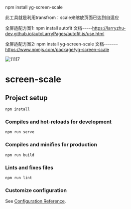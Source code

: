 npm install yg-screen-scale

此工具就是利用transfrom：scale来缩放页面已达到自适应

全屏适配方案1: npm install autofit   文档-----https://larryzhu-dev.github.io/autoLarryPages/autofit.js/use.html

全屏适配方案2: npm install yg-screen-scale     文档-------https://www.npmjs.com/package/yg-screen-scale

![11117](https://github.com/user-attachments/assets/8c4020d6-99f7-43cf-818a-eade040bbc94)

# screen-scale

## Project setup
```
npm install
```

### Compiles and hot-reloads for development
```
npm run serve
```

### Compiles and minifies for production
```
npm run build
```

### Lints and fixes files
```
npm run lint
```

### Customize configuration
See [Configuration Reference](https://cli.vuejs.org/config/).
